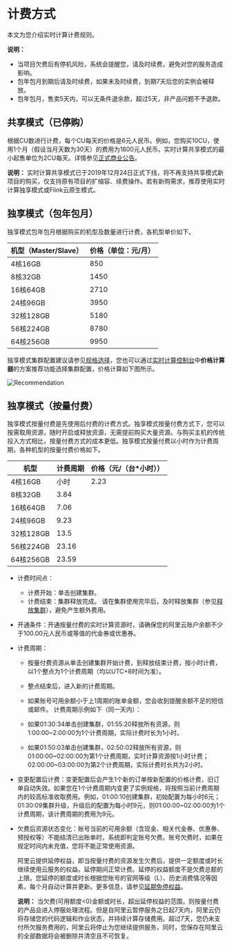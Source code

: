 # 计费方式

本文为您介绍实时计算计费规则。

**说明：**

-   当项目欠费后有停机风险，系统会提醒您，请及时续费，避免对您的服务造成影响。
-   包年包月到期后请及时续费，如果未及时续费，到期7天后您的实例会被释放。
-   包年包月，售卖5天内，可以无条件退余款，超过5天，非产品问题不予退款。

## 共享模式（已停购）

根据CU数进行计费，每个CU每天的价格是6元人民币。例如，您购买10CU，使用1个月（假设当月天数为30天）的费用为1800元人民币。实时计算共享模式的最小起售单位为2CU每天。详情参见[正式商业公告](https://yq.aliyun.com/articles/517056?spm=a2c4e.11155435.0.0.31d333121JqagX)。

**说明：** 实时计算共享模式已于2019年12月24日正式下线，将不再支持共享模式新项目的购买，仅支持原有项目的扩缩容、续费操作。若有新购需求，推荐使用实时计算独享模式或Flink云原生模式。

## 独享模式（包年包月）

独享模式包年包月根据购买的机型及数量进行计费，各机型单价如下。

|机型（Master/Slave）|价格（单位：元/月）|
|----------------|----------|
|4核16GB|850|
|8核32GB|1450|
|16核64GB|2710|
|24核96GB|3950|
|32核128GB|5180|
|56核224GB|8780|
|64核256GB|9950|

独享模式集群配置建议请参见[规格选择](/cn.zh-CN/Blink独享/共享集群（原产品线）/产品定价/规格选择.md)，您也可以通过[实时计算控制台](https://stream.console.aliyun.com)中**价格计算器**的方案推荐功能选择集群配置，价格计算如下图所示。

![Recommendation](https://static-aliyun-doc.oss-accelerate.aliyuncs.com/assets/img/zh-CN/2633097951/p38807.png)

## 独享模式（按量付费）

独享模式按量付费是先使用后付费的计费方式。独享模式按量付费方式下，您可以按需取用资源，随时开启或释放资源，无需提前购买大量资源。与购买主机的传统投入方式相比，按量付费方式的成本更低。独享模式按量付费以小时作为计费周期，各种机型的按量付费价格如下。

|机型|计费周期|价格（元/（台\*小时））|
|--|----|-------------|
|4核16GB|小时|2.23|
|8核32GB|3.84|
|16核64GB|7.06|
|24核96GB|9.23|
|32核128GB|13.5|
|56核224GB|23.16|
|64核256GB|23.59|

-   计费时间点：

    -   计费开始：单击创建集群。
    -   计费结束：集群释放完成。
    请在集群使用完毕后，及时释放集群（参见[释放集群](/cn.zh-CN/Blink独享/共享集群（原产品线）/产品定价/释放集群.md)），避免产生额外费用。

-   开通条件：开通按量付费的实时计算资源时，请确保您的阿里云账户余额不少于100.00元人民币或等值的代金券或优惠券。
-   计费周期：

    -   按量付费资源从单击创建集群开始计费，到释放结束计费，按小时计费，以1个整点为1个计费周期（均以UTC+8时间为准）。
    -   整点结束后，进入新的计费周期。
    -   如果账号可用余额小于上1周期的账单金额，您会收到提醒余额不足的短信或邮件。
    计费周期示例如下（同一天内）：

    -   如果01:30:34单击创建集群，01:55:20释放所有资源，则1:00:00~2:00:00为1个计费周期，实际计费时长为1小时。
    -   如果01:50:03单击创建集群，02:50:02释放所有资源，则01:00:00~02:00:00为第1个计费周期，实时计算资源按1小时计费；02:00:00~03:00:00为第2个计费周期，实际计费时长共为2小时。
-   变更配置后计费：变更配置后会产生1个新的订单按新配置的价格计费，旧订单自动失效。如果您在1个计费周期内变更了实例规格，将按照当前计费周期内的较高标准收取费用。例如，01:00:10创建集群，初始配置为每小时6元；01:30:09集群升级，升级后的配置为每小时9元，则01:00:00~02:00:00为1个计费周期，该计费周期的费用为9元。
-   欠费后资源状态变化：账号当前的可用余额（含现金、相关代金券、优惠券、预授权等）不能结清已出账单时，系统即判定账号欠费。账号欠费时，如果在规定时间内未充值，您将不能正常使用资源。

    阿里云提供延停权益，即当按量付费的资源发生欠费后，提供一定额度或时长继续使用云服务的权益。延停期间正常计费。延停的权益额度不是欠费总额的上限。您延停的额度或时长根据您账号的官网等级（L）、历史消费情况等因素，每个月自动计算并更新。更多信息，请参见[延期免停权益](https://help.aliyun.com/document_detail/190777.html)。

    **说明：** 当欠费\(可用额度<0\)金额或时长，超出延停权益的范围，则按量付费的产品会进入停服处理流程。但是自阿里云暂停服务之日起7天内，阿里云仍将存储您的代码逻辑和作业状态，并持续计算存储费用。超过7天，您仍未支付所欠服务费用的，阿里云将停止为您继续提供服务，同时，您保存在阿里云的全部数据将会被删除并清空且不可恢复。


